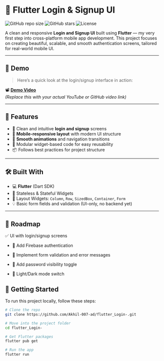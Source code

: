 # 🚀 Flutter Login & Signup UI

![GitHub repo size](https://img.shields.io/github/repo-size/Akhil-007-ad/flutter_Login-?color=blue)
![GitHub stars](https://img.shields.io/github/stars/Akhil-007-ad/flutter_Login-?style=social)
![License](https://img.shields.io/badge/license-MIT-green)

A clean and responsive **Login and Signup UI** built using **Flutter** — my very first step into cross-platform mobile app development. This project focuses on creating beautiful, scalable, and smooth authentication screens, tailored for real-world mobile UI.

---

## 🎥 Demo

> Here’s a quick look at the login/signup interface in action:

📽️ **[Demo Video](#)**  
*(Replace this with your actual YouTube or GitHub video link)*

---

## 📱 Features

- 🔐 Clean and intuitive **login and signup** screens
- 📲 **Mobile-responsive layout** with modern UI structure
- 💫 **Smooth animations** and navigation transitions
- 🧩 Modular widget-based code for easy reusability
- 📦 Follows best practices for project structure

---

## 🛠️ Built With

- 💻 **Flutter** (Dart SDK)
- 🎯 Stateless & Stateful Widgets
- 📐 Layout Widgets: `Column`, `Row`, `SizedBox`, `Container`, `Form`
- 💡 Basic form fields and validation (UI-only, no backend yet)

---

## 🧭 Roadmap
✅ UI with login/signup screens

- 🔲 Add Firebase authentication

- 🔲 Implement form validation and error messages

- 🔲 Add password visibility toggle

- 🔲 Light/Dark mode switch

## 📁 Getting Started

To run this project locally, follow these steps:

```bash
# Clone the repo
git clone https://github.com/Akhil-007-ad/flutter_Login-.git

# Move into the project folder
cd flutter_Login-

# Get Flutter packages
flutter pub get

# Run the app
flutter run



